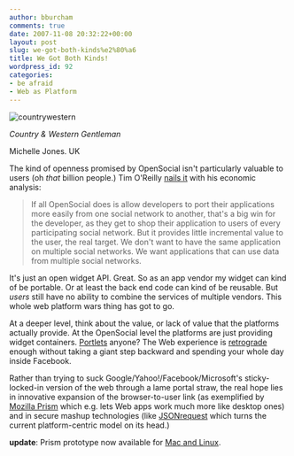 ```yaml
---
author: bburcham
comments: true
date: 2007-11-08 20:32:22+00:00
layout: post
slug: we-got-both-kinds%e2%80%a6
title: We Got Both Kinds!
wordpress_id: 92
categories:
- be afraid
- Web as Platform
---
```





![countrywestern](http://memerocket.files.wordpress.com/2007/11/countrywestern.jpg)




_Country & Western Gentleman_




Michelle Jones. UK





The kind of openness promised by OpenSocial isn't particularly valuable to users (oh _that_ billion people.) Tim O'Reilly [nails it](http://radar.oreilly.com/archives/2007/11/opensocial_social_mashups.html) with his economic analysis:


<blockquote>If all OpenSocial does is allow developers to port their applications more easily from one social network to another, that's a big win for the developer, as they get to shop their application to users of every participating social network. But it provides little incremental value to the user, the real target. We don't want to have the same application on multiple social networks. We want applications that can use data from multiple social networks.</blockquote>


It's just an open widget API. Great. So as an app vendor my widget can kind of be portable. Or at least the back end code can kind of be reusable. But _users_ still have no ability to combine the services of multiple vendors. This whole web platform wars thing has got to go.

At a deeper level, think about the value, or lack of value that the platforms actually provide. At the OpenSocial level the platforms are just providing widget containers. [Portlets](http://en.wikipedia.org/wiki/Portlet) anyone? The Web experience is [retrograde](http://blog.360.yahoo.com/blog-TBPekxc1dLNy5DOloPfzVvFIVOWMB0li?p=716) enough without taking a giant step backward and spending your whole day inside Facebook.

Rather than trying to suck Google/Yahoo!/Facebook/Microsoft's sticky-locked-in version of the web through a lame portal straw, the real hope lies in innovative expansion of the browser-to-user link (as exemplified by [Mozilla Prism](http://labs.mozilla.com/2007/10/prism/) which e.g. lets Web apps work much more like desktop ones) and in secure mashup technologies (like [JSONrequest](http://json.org/JSONRequest.html) which turns the current platform-centric model on its head.)

**update**: Prism prototype now available for [Mac and Linux](http://labs.mozilla.com/).
